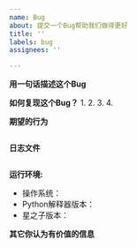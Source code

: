 ```yaml
---
name: Bug
about: 提交一个Bug帮助我们做得更好
title: ''
labels: bug
assignees: ''

---
```


**用一句话描述这个Bug**
 

**如何复现这个Bug？**
1. 
2. 
3. 
4. 

**期望的行为**
```
```

**日志文件**
```python
```

**运行环境:**
 - 操作系统：
 - Python解释器版本：
 - 星之子版本：


**其它你认为有价值的信息**
